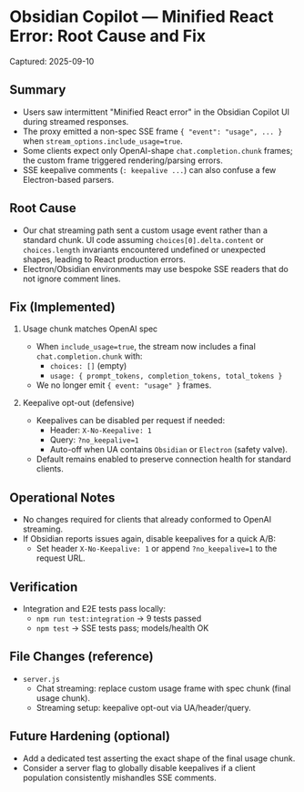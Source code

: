 # Obsidian Copilot — Minified React Error: Root Cause and Fix

Captured: 2025-09-10

## Summary

- Users saw intermittent "Minified React error" in the Obsidian Copilot UI during streamed responses.
- The proxy emitted a non-spec SSE frame `{ "event": "usage", ... }` when `stream_options.include_usage=true`.
- Some clients expect only OpenAI-shape `chat.completion.chunk` frames; the custom frame triggered rendering/parsing errors.
- SSE keepalive comments (`: keepalive ...`) can also confuse a few Electron-based parsers.

## Root Cause

- Our chat streaming path sent a custom usage event rather than a standard chunk. UI code assuming `choices[0].delta.content` or `choices.length` invariants encountered undefined or unexpected shapes, leading to React production errors.
- Electron/Obsidian environments may use bespoke SSE readers that do not ignore comment lines.

## Fix (Implemented)

1. Usage chunk matches OpenAI spec
   - When `include_usage=true`, the stream now includes a final `chat.completion.chunk` with:
     - `choices: []` (empty)
     - `usage: { prompt_tokens, completion_tokens, total_tokens }`
   - We no longer emit `{ event: "usage" }` frames.

2. Keepalive opt-out (defensive)
   - Keepalives can be disabled per request if needed:
     - Header: `X-No-Keepalive: 1`
     - Query: `?no_keepalive=1`
     - Auto-off when UA contains `Obsidian` or `Electron` (safety valve).
   - Default remains enabled to preserve connection health for standard clients.

## Operational Notes

- No changes required for clients that already conformed to OpenAI streaming.
- If Obsidian reports issues again, disable keepalives for a quick A/B:
  - Set header `X-No-Keepalive: 1` or append `?no_keepalive=1` to the request URL.

## Verification

- Integration and E2E tests pass locally:
  - `npm run test:integration` → 9 tests passed
  - `npm test` → SSE tests pass; models/health OK

## File Changes (reference)

- `server.js`
  - Chat streaming: replace custom usage frame with spec chunk (final usage chunk).
  - Streaming setup: keepalive opt-out via UA/header/query.

## Future Hardening (optional)

- Add a dedicated test asserting the exact shape of the final usage chunk.
- Consider a server flag to globally disable keepalives if a client population consistently mishandles SSE comments.
